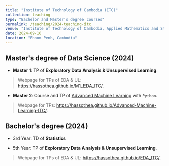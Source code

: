 ```yaml
---
title: "Institute of Technology of Cambodia (ITC)"
collection: teaching
type: "Bachelor and Master's degree courses"
permalink: /teaching/2024-teaching-itc
venue: "Institute of Technology of Cambodia, Applied Mathematics and Statistics"
date: 2024-09-16
location: "Phnom Penh, Cambodia"
---
```


## Master's degree of Data Science (2024)

- **Master 1**: TP of **Exploratory Data Analysis & Unsupervised Learning**.
> Webpage for TPs of EDA & UL: <a href="https://hassothea.github.io/M1_EDA_ITC/" target="_blank">https://hassothea.github.io/M1_EDA_ITC/</a>.

- **Master 2**: Course and TP of [Advanced Machine Learning](https://sites.google.com/view/graduate-school-of-itc/programs/master-programs/data-science) with `Python`.
> Webpage for TPs: <a href="https://hassothea.github.io/Advanced-Machine-Learning-ITC/" target="_blank">https://hassothea.github.io/Advanced-Machine-Learning-ITC/</a>.

## Bachelor's degree (2024)

- 3rd Year: TD of **Statistics**

- 5th Year: TP of **Exploratory Data Analysis & Unsupervised Learning**.
> Webpage for TPs of EDA & UL: <a href="https://hassothea.github.io/EDA_ITC/" target="_blank">https://hassothea.github.io/EDA_ITC/</a>.
